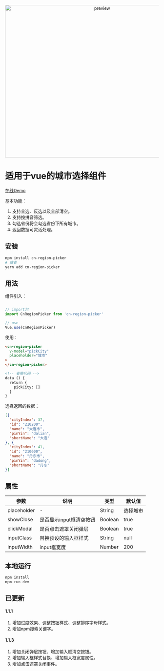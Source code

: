 <div  align="center">
  <img src="https://images.vrm.cn/2018/12/05/preview.png" width = "620" height = "500" alt="preview" align=center />
</div>

# 适用于vue的城市选择组件

[在线Demo](https://gzhiyi.top/cn-region-picker/)

基本功能：

1. 支持全选、反选以及全部清空。
2. 支持按拼音筛选。
3. 勾选省份将会勾选省份下所有城市。
4. 返回数据可灵活处理。

## 安装

``` bash
npm install cn-region-picker
# 或者
yarn add cn-region-picker
```

## 用法

组件引入：
```javascript

// import包
import CnRegionPicker from 'cn-region-picker'

// use
Vue.use(CnRegionPicker)
```

使用：

```html
<cn-region-picker
  v-model="pickCity"
  placeholder="城市"
>
</cn-region-picker>

<!-- 省略代码 -->
data () {
  return {
    pickCity: []
  }
}
```

选择返回的数据：

```json
[{
  "cityIndex": 37,
  "id": "210200",
  "name": "大连市",
  "pinYin": "dalian",
  "shortName": "大连"
}, {
  "cityIndex": 41,
  "id": "210600",
  "name": "丹东市",
  "pinYin": "dadong",
  "shortName": "丹东"
}]
```

## 属性

| 参数       | 说明    |  类型  |  默认值  |
| --------   | -----   | ---- |  ----  |
| placeholder| -    | String | 选择城市 |
| showClose| 是否显示input框清空按钮   | Boolean | true |
| clickModal| 是否点击遮罩关闭弹层   | Boolean | true |
| inputClass| 替换预设的输入框样式   | String | null |
| inputWidth| input框宽度   | Number | 200 |

## 本地运行

```bash
npm install
npm run dev
```

## 已更新

#### 1.1.1

1. 增加过度效果、调整按钮样式、调整排序字母样式。
2. 增加npm搜索关键字。

#### 1.1.3

1. 增加关闭弹层按钮、增加输入框清空按钮。
2. 增加输入框样式替换、增加输入框宽度属性。
3. 增加点击遮罩关闭事件。
